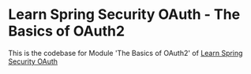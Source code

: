 # Learn Spring Security OAuth - The Basics of OAuth2

This is the codebase for Module 'The Basics of OAuth2' of [Learn Spring Security OAuth](http://bit.ly/github-lsso)
